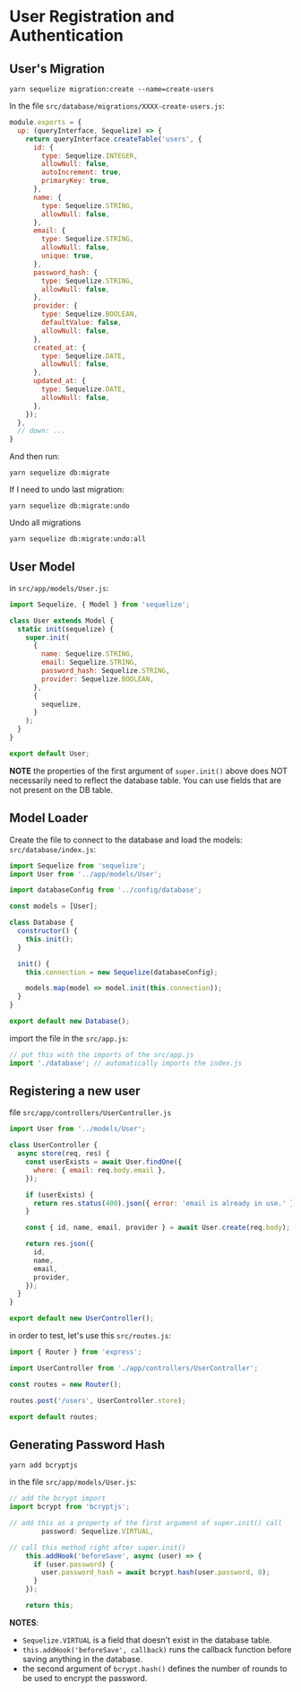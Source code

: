 # User Registration and Authentication

## User's Migration

```
yarn sequelize migration:create --name=create-users
```

In the file `src/database/migrations/XXXX-create-users.js`:

```js
module.exports = {
  up: (queryInterface, Sequelize) => {
    return queryInterface.createTable('users', {
      id: {
        type: Sequelize.INTEGER,
        allowNull: false,
        autoIncrement: true,
        primaryKey: true,
      },
      name: {
        type: Sequelize.STRING,
        allowNull: false,
      },
      email: {
        type: Sequelize.STRING,
        allowNull: false,
        unique: true,
      },
      password_hash: {
        type: Sequelize.STRING,
        allowNull: false,
      },
      provider: {
        type: Sequelize.BOOLEAN,
        defaultValue: false,
        allowNull: false,
      },
      created_at: {
        type: Sequelize.DATE,
        allowNull: false,
      },
      updated_at: {
        type: Sequelize.DATE,
        allowNull: false,
      },
    });
  },
  // down: ...
}
```

And then run:
```
yarn sequelize db:migrate
```

If I need to undo last migration:
```
yarn sequelize db:migrate:undo
```

Undo all migrations
```
yarn sequelize db:migrate:undo:all
```

## User Model

in `src/app/models/User.js`:
```js
import Sequelize, { Model } from 'sequelize';

class User extends Model {
  static init(sequelize) {
    super.init(
      {
        name: Sequelize.STRING,
        email: Sequelize.STRING,
        password_hash: Sequelize.STRING,
        provider: Sequelize.BOOLEAN,
      },
      {
        sequelize,
      }
    );
  }
}

export default User;
```

**NOTE** the properties of the first argument of `super.init()` above does NOT necessarily need to reflect the database table. You can use fields that are not present on the DB table.

## Model Loader

Create the file to connect to the database and load the models: `src/database/index.js`:

```js
import Sequelize from 'sequelize';
import User from '../app/models/User';

import databaseConfig from '../config/database';

const models = [User];

class Database {
  constructor() {
    this.init();
  }

  init() {
    this.connection = new Sequelize(databaseConfig);

    models.map(model => model.init(this.connection));
  }
}

export default new Database();
```

import the file in the `src/app.js`:
```js
// put this with the imports of the src/app.js
import './database'; // automatically imports the index.js
```

## Registering a new user

file `src/app/controllers/UserController.js`
```js
import User from '../models/User';

class UserController {
  async store(req, res) {
    const userExists = await User.findOne({
      where: { email: req.body.email },
    });

    if (userExists) {
      return res.status(400).json({ error: 'email is already in use.' });
    }

    const { id, name, email, provider } = await User.create(req.body);

    return res.json({
      id,
      name,
      email,
      provider,
    });
  }
}

export default new UserController();
```

in order to test, let's use this `src/routes.js`:
```js
import { Router } from 'express';

import UserController from './app/controllers/UserController';

const routes = new Router();

routes.post('/users', UserController.store);

export default routes;
```

## Generating Password Hash

```
yarn add bcryptjs
```

in the file `src/app/models/User.js`:
```js
// add the bcrypt import
import bcrypt from 'bcryptjs';

// add this as a property of the first argument of super.init() call
        password: Sequelize.VIRTUAL,

// call this method right after super.init()
    this.addHook('beforeSave', async (user) => {
      if (user.password) {
        user.password_hash = await bcrypt.hash(user.password, 8);
      }
    });

    return this;
```

**NOTES**:

- `Sequelize.VIRTUAL` is a field that doesn't exist in the database table.
- `this.addHook('beforeSave', callback)` runs the callback function before saving anything in the database.
- the second argument of `bcrypt.hash()` defines the number of rounds to be used to encrypt the password.

